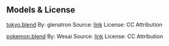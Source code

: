 ## Models & License

[tokyo.blend](tokyo.blend)
By: glenatron
Source: [link](https://sketchfab.com/3d-models/littlest-tokyo-94b24a60dc1b48248de50bf087c0f042)
License: CC Attribution


[pokemon.blend](pokemon.blend)
By: Wesai
Source: [link](https://sketchfab.com/3d-models/pokemon-rse-pokemon-center-ae2858d8d212406ebe95927d4f17d328)
License: CC Attribution

